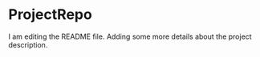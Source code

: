 # ProjectRepo
I am editing the README file. Adding some more details about the project description.
